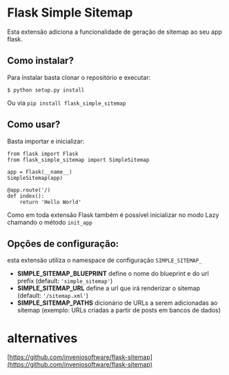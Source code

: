 # Flask Simple Sitemap

Esta extensão adiciona a funcionalidade de geração de sitemap ao seu app flask.

## Como instalar?

Para instalar basta clonar o repositório e executar:

    $ python setup.py install

Ou via `pip install flask_simple_sitemap`

## Como usar?

Basta importar e inicializar:

    from flask import Flask
    from flask_simple_sitemap import SimpleSitemap

    app = Flask(__name__)
    SimpleSitemap(app)

    @app.route('/)
    def index():
        return 'Hello World'

Como em toda extensão Flask também é possível inicializar no modo Lazy chamando
o método `init_app`

## Opções de configuração:

esta extensão utiliza o namespace de configuração `SIMPLE_SITEMAP_`

- **SIMPLE_SITEMAP_BLUEPRINT** define o nome do blueprint e do url prefix (default: `'simple_sitemap'`)
- **SIMPLE_SITEMAP_URL** define a url que irá renderizar o sitemap (default: `'/sitemap.xml'`)
- **SIMPLE_SITEMAP_PATHS** dicionário de URLs a serem adicionadas ao sitemap (exemplo: URLs criadas a partir de posts em bancos de dados)


# alternatives
[https://github.com/inveniosoftware/flask-sitemap](https://github.com/inveniosoftware/flask-sitemap)
